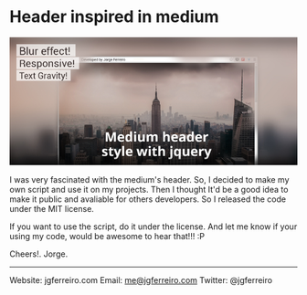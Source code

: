 Header inspired in medium
============================

![alt text](/images/medium_header.jpg)

I was very fascinated with the medium's header. So, I decided to make my own script and use it on my projects. Then I thought It'd be a good idea to make it public and avaliable for others developers. So I released the code under the MIT license.

If you want to use the script, do it under the license. And let me know if your using my code, would be awesome to hear that!!! :P

Cheers!.
Jorge.

---

Website: jgferreiro.com 
Email: me@jgferreiro.com
Twitter: @jgferreiro
